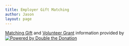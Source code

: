 ```yaml
---
title: Employer Gift Matching
author: Jason
layout: page
---
```

<script>var DDCONF = { API_KEY: "eLaQRQdIjXfJevzc" };</script> <script src="https://doublethedonation.com/api/js/ddplugin.js"></script> <div id="dd-container"><a href="https://doublethedonation.com/matching-grant-resources/matching-gift-basics/">Matching Gift</a> and <a href="https://doublethedonation.com/matching-grant-resources/volunteer-grant-basics/">Volunteer Grant</a> information provided by <br><a href="https://doublethedonation.com"><img alt="Powered by Double the Donation" src="https://doublethedonation.com/api/img/powered-by.png" /></a></div>
